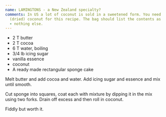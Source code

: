 ```yaml
---
name: LAMINGTONS - a New Zealand specialty?
comments: In US a lot of coconut is sold in a sweetened form. You need plain dessicated
  (dried) coconut for this recipe. The bag should list the contents as 100% coconut
  - nothing else.
---
```


* 2 T butter
* 2 T cocoa
* 6 T water, boiling
* 3/4 lb icing sugar
* vanilla essence
* coconut
* A ready made rectangular sponge cake

Melt butter and add cocoa and water.  Add icing sugar and essence and mix until smooth.  

Cut sponge into squares, coat each with mixture by dipping it in the mix using two forks.  Drain off excess and then roll in coconut. 

Fiddly but worth it.

